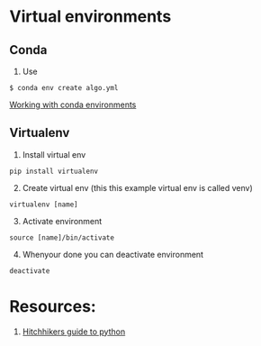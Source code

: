 # Virtual environments


## Conda
1. Use 
```
$ conda env create algo.yml
```

[Working with conda environments](https://www.notion.so/Scratchpad-1bfa9b27e6094733adce3ded3a3f8d87#90b5bd205551418db960447d5413863a)

## Virtualenv

1. Install virtual env
```
pip install virtualenv
```

2. Create virtual env (this this example virtual env is called venv)
```
virtualenv [name]
```

3. Activate environment
```
source [name]/bin/activate
```

4. Whenyour done you can deactivate environment
```
deactivate
```

# Resources:
1. [Hitchhikers guide to python](https://docs.python-guide.org/dev/virtualenvs/)